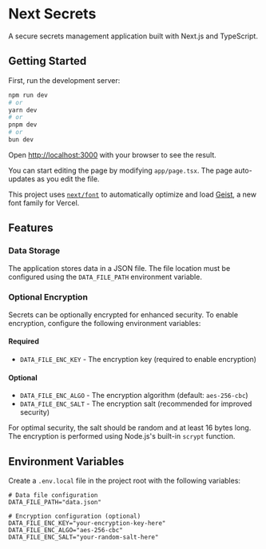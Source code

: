 # Next Secrets

A secure secrets management application built with Next.js and TypeScript.

## Getting Started

First, run the development server:

```bash
npm run dev
# or
yarn dev
# or
pnpm dev
# or
bun dev
```

Open [http://localhost:3000](http://localhost:3000) with your browser to see the result.

You can start editing the page by modifying `app/page.tsx`. The page auto-updates as you edit the file.

This project uses [`next/font`](https://nextjs.org/docs/app/building-your-application/optimizing/fonts) to automatically optimize and load [Geist](https://vercel.com/font), a new font family for Vercel.

## Features

### Data Storage

The application stores data in a JSON file. The file location must be configured using the `DATA_FILE_PATH` environment variable.

### Optional Encryption

Secrets can be optionally encrypted for enhanced security. To enable encryption, configure the following environment variables:

#### Required

- `DATA_FILE_ENC_KEY` - The encryption key (required to enable encryption)

#### Optional

- `DATA_FILE_ENC_ALGO` - The encryption algorithm (default: `aes-256-cbc`)
- `DATA_FILE_ENC_SALT` - The encryption salt (recommended for improved security)

For optimal security, the salt should be random and at least 16 bytes long. The encryption is performed using Node.js's built-in `scrypt` function.

## Environment Variables

Create a `.env.local` file in the project root with the following variables:

```env
# Data file configuration
DATA_FILE_PATH="data.json"

# Encryption configuration (optional)
DATA_FILE_ENC_KEY="your-encryption-key-here"
DATA_FILE_ENC_ALGO="aes-256-cbc"
DATA_FILE_ENC_SALT="your-random-salt-here"
```
